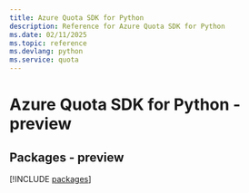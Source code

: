 ```yaml
---
title: Azure Quota SDK for Python
description: Reference for Azure Quota SDK for Python
ms.date: 02/11/2025
ms.topic: reference
ms.devlang: python
ms.service: quota
---
```

# Azure Quota SDK for Python - preview
## Packages - preview
[!INCLUDE [packages](quota-index.md)]